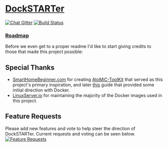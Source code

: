 # [DockSTARTer](https://ghostwriters.github.io/DockSTARTer/)

[![Chat Gitter](https://badges.gitter.im/GhostWriters/DockSTARTer.svg)](https://gitter.im/GhostWriters/DockSTARTer)
[![Build Status](https://travis-ci.org/GhostWriters/DockSTARTer.svg?branch=master)](https://travis-ci.org/GhostWriters/DockSTARTer)

### [Roadmap](docs/ROADMAP.md)

Before we even get to a proper readme I'd like to start giving credits to those that made this project possible:

## Special Thanks

-   [SmartHomeBeginner.com](https://www.smarthomebeginner.com/) for creating [AtoMiC-ToolKit](https://github.com/htpcBeginner/AtoMiC-ToolKit) that served as this project's primary inspiration, and later [this](https://www.smarthomebeginner.com/docker-home-media-server-2018-basic/) guide that provided some initial direction with Docker.
-   [LinuxServer.io](https://www.linuxserver.io/) for maintaining the majority of the Docker images used in this project.

## Feature Requests

Please add new features and vote to help steer the direction of DockSTARTer. Current requests and voting can be seen below.
[![Feature Requests](http://feathub.com/GhostWriters/DockSTARTer?format=svg)](http://feathub.com/GhostWriters/DockSTARTer)
